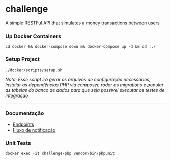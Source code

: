 # challenge
A simple RESTFul API that simulates a money transactions between users

### Up Docker Containers
`cd docker && docker-compose down && docker-compose up -d && cd ../`

### Setup Project
`./docker/scripts/setup.sh`

_Nota: Esse script irá gerar os arquivos de configuração necessários, instalar as dependências PHP via composer, rodar as migrations e popular as tabelas do banco de dados para que seja possível executar os testes de integração_

---

### Documentação
* [Endpoints]()
* [Fluxo de notificação]()

### Unit Tests
`docker exec -it challenge-php vendor/bin/phpunit`